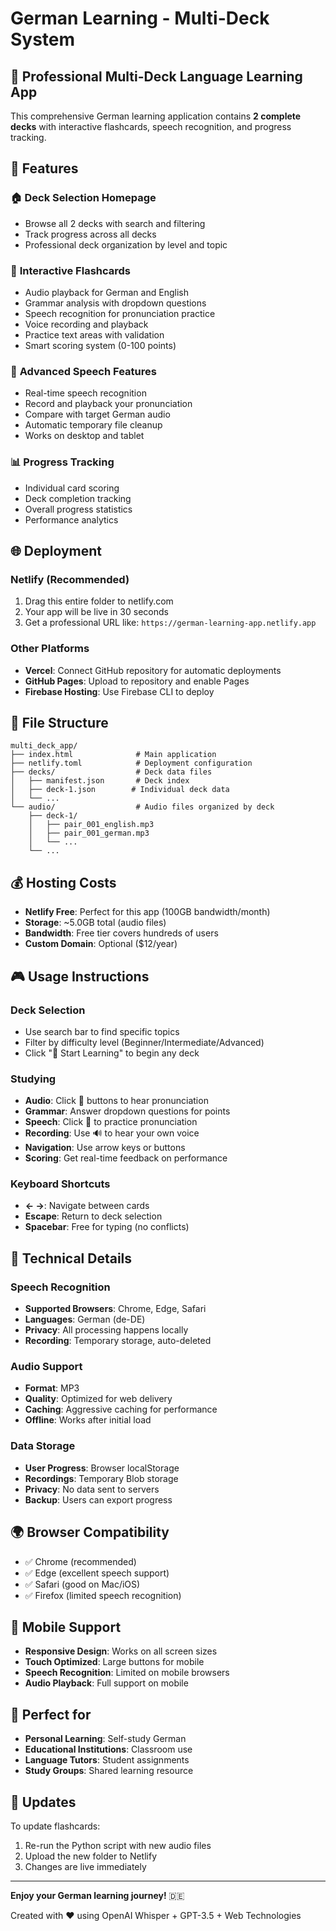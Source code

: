 # German Learning - Multi-Deck System

## 🚀 Professional Multi-Deck Language Learning App

This comprehensive German learning application contains **2 complete decks** with interactive flashcards, speech recognition, and progress tracking.

## 🎯 Features

### 🏠 **Deck Selection Homepage**
- Browse all 2 decks with search and filtering
- Track progress across all decks
- Professional deck organization by level and topic

### 🎴 **Interactive Flashcards**
- Audio playback for German and English
- Grammar analysis with dropdown questions
- Speech recognition for pronunciation practice
- Voice recording and playback
- Practice text areas with validation
- Smart scoring system (0-100 points)

### 🎤 **Advanced Speech Features**
- Real-time speech recognition
- Record and playback your pronunciation
- Compare with target German audio
- Automatic temporary file cleanup
- Works on desktop and tablet

### 📊 **Progress Tracking**
- Individual card scoring
- Deck completion tracking
- Overall progress statistics
- Performance analytics

## 🌐 Deployment

### **Netlify (Recommended)**
1. Drag this entire folder to netlify.com
2. Your app will be live in 30 seconds
3. Get a professional URL like: `https://german-learning-app.netlify.app`

### **Other Platforms**
- **Vercel**: Connect GitHub repository for automatic deployments
- **GitHub Pages**: Upload to repository and enable Pages
- **Firebase Hosting**: Use Firebase CLI to deploy

## 📁 File Structure

```
multi_deck_app/
├── index.html              # Main application
├── netlify.toml            # Deployment configuration  
├── decks/                  # Deck data files
│   ├── manifest.json       # Deck index
│   ├── deck-1.json        # Individual deck data
│   └── ...
└── audio/                  # Audio files organized by deck
    ├── deck-1/
    │   ├── pair_001_english.mp3
    │   ├── pair_001_german.mp3
    │   └── ...
    └── ...
```

## 💰 Hosting Costs

- **Netlify Free**: Perfect for this app (100GB bandwidth/month)
- **Storage**: ~5.0GB total (audio files)
- **Bandwidth**: Free tier covers hundreds of users
- **Custom Domain**: Optional ($12/year)

## 🎮 Usage Instructions

### **Deck Selection**
- Use search bar to find specific topics
- Filter by difficulty level (Beginner/Intermediate/Advanced)
- Click "🚀 Start Learning" to begin any deck

### **Studying**
- **Audio**: Click 🎵 buttons to hear pronunciation
- **Grammar**: Answer dropdown questions for points
- **Speech**: Click 🎤 to practice pronunciation
- **Recording**: Use 🔊 to hear your own voice
- **Navigation**: Use arrow keys or buttons
- **Scoring**: Get real-time feedback on performance

### **Keyboard Shortcuts**
- **← →**: Navigate between cards
- **Escape**: Return to deck selection
- **Spacebar**: Free for typing (no conflicts)

## 🔧 Technical Details

### **Speech Recognition**
- **Supported Browsers**: Chrome, Edge, Safari
- **Languages**: German (de-DE)
- **Privacy**: All processing happens locally
- **Recording**: Temporary storage, auto-deleted

### **Audio Support**
- **Format**: MP3
- **Quality**: Optimized for web delivery
- **Caching**: Aggressive caching for performance
- **Offline**: Works after initial load

### **Data Storage**
- **User Progress**: Browser localStorage
- **Recordings**: Temporary Blob storage
- **Privacy**: No data sent to servers
- **Backup**: Users can export progress

## 🌍 Browser Compatibility

- ✅ Chrome (recommended)
- ✅ Edge (excellent speech support)
- ✅ Safari (good on Mac/iOS)
- ✅ Firefox (limited speech recognition)

## 📱 Mobile Support

- **Responsive Design**: Works on all screen sizes
- **Touch Optimized**: Large buttons for mobile
- **Speech Recognition**: Limited on mobile browsers
- **Audio Playback**: Full support on mobile

## 🎊 Perfect for

- **Personal Learning**: Self-study German
- **Educational Institutions**: Classroom use
- **Language Tutors**: Student assignments
- **Study Groups**: Shared learning resource

## 🔄 Updates

To update flashcards:
1. Re-run the Python script with new audio files
2. Upload the new folder to Netlify
3. Changes are live immediately

---

**Enjoy your German learning journey!** 🇩🇪

Created with ❤️ using OpenAI Whisper + GPT-3.5 + Web Technologies

